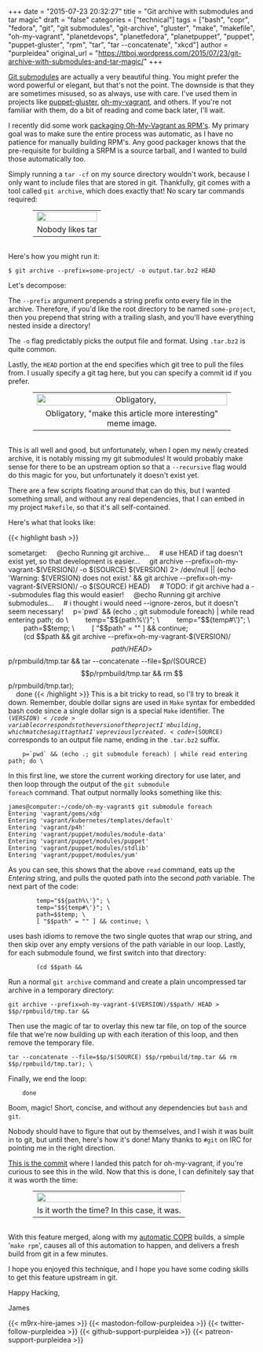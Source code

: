 +++
date = "2015-07-23 20:32:27"
title = "Git archive with submodules and tar magic"
draft = "false"
categories = ["technical"]
tags = ["bash", "copr", "fedora", "git", "git submodules", "git-archive", "gluster", "make", "makefile", "oh-my-vagrant", "planetdevops", "planetfedora", "planetpuppet", "puppet", "puppet-gluster", "rpm", "tar", "tar --concatenate", "xkcd"]
author = "purpleidea"
original_url = "https://ttboj.wordpress.com/2015/07/23/git-archive-with-submodules-and-tar-magic/"
+++

<a href="https://git-scm.com/book/en/v2/Git-Tools-Submodules">Git submodules</a> are actually a very beautiful thing. You might prefer the word powerful or elegant, but that's not the point. The downside is that they are sometimes misused, so as always, use with care. I've used them in projects like <a href="https://github.com/purpleidea/puppet-gluster">puppet-gluster</a>, <a href="https://github.com/purpleidea/oh-my-vagrant">oh-my-vagrant</a>, and others. If you're not familiar with them, do a bit of reading and come back later, I'll wait.

I recently did some work <a href="/blog/2015/07/08/oh-my-vagrant-mainstream-mode-and-copr-rpms/">packaging Oh-My-Vagrant as RPM's</a>. My primary goal was to make sure the entire process was automatic, as I have no patience for manually building RPM's. Any good packager knows that the pre-requisite for building a SRPM is a source tarball, and I wanted to build those automatically too.

Simply running a <code>tar -cf</code> on my source directory wouldn't work, because I only want to include files that are stored in git. Thankfully, git comes with a tool called <code>git archive</code>, which does exactly that! No scary tar commands required:

<table style="text-align:center; width:80%; margin:0 auto;"><tr><td><a href="https://xkcd.com/1168/" target="_blank"><img class="" src="https://imgs.xkcd.com/comics/tar.png" alt="" width="100%" height="100%" /></a></td></tr><tr><td> Nobody likes tar</td></tr></table></br />

Here's how you might run it:
```
$ git archive --prefix=some-project/ -o output.tar.bz2 HEAD
```
Let's decompose:

The <code>--prefix</code> argument prepends a string prefix onto every file in the archive. Therefore, if you'd like the root directory to be named <code>some-project</code>, then you prepend that string with a trailing slash, and you'll have everything nested inside a directory!

The <code>-o</code> flag predictably picks the output file and format. Using <code>.tar.bz2</code> is quite common.

Lastly, the <code>HEAD</code> portion at the end specifies which git tree to pull the files from. I usually specify a git tag here, but you can specify a commit id if you prefer.

<table style="text-align:center; width:80%; margin:0 auto;"><tr><td><a href="idontalwaystarball.png"><img class="wp-image-1105 size-full" src="idontalwaystarball.png" alt="Obligatory, "make this article more interesting" meme image." width="100%" height="100%" /></a></td></tr><tr><td> Obligatory, "make this article more interesting" meme image.</td></tr></table></br />

This is all well and good, but unfortunately, when I open my newly created archive, it is notably missing my git submodules! It would probably make sense for there to be an upstream option so that a <code>--recursive</code> flag would do this magic for you, but unfortunately it doesn't exist yet.

There are a few scripts floating around that can do this, but I wanted something small, and without any real dependencies, that I can embed in my project <code>Makefile</code>, so that it's all self-contained.

Here's what that looks like:

{{< highlight bash >}}

sometarget:
    @echo Running git archive...
    # use HEAD if tag doesn't exist yet, so that development is easier...
    git archive --prefix=oh-my-vagrant-$(VERSION)/ -o $(SOURCE) $(VERSION) 2> /dev/null || (echo 'Warning: $(VERSION) does not exist.' && git archive --prefix=oh-my-vagrant-$(VERSION)/ -o $(SOURCE) HEAD)
    # TODO: if git archive had a --submodules flag this would easier!
    @echo Running git archive submodules...
    # i thought i would need --ignore-zeros, but it doesn't seem necessary!
    p=`pwd` && (echo .; git submodule foreach) | while read entering path; do \
        temp="$${path%\'}"; \
        temp="$${temp#\'}"; \
        path=$$temp; \
        [ "$$path" = "" ] && continue; \
        (cd $$path && git archive --prefix=oh-my-vagrant-$(VERSION)/$$path/ HEAD > $$p/rpmbuild/tmp.tar && tar --concatenate --file=$$p/$(SOURCE) $$p/rpmbuild/tmp.tar && rm $$p/rpmbuild/tmp.tar); \
    done
{{< /highlight >}}
This is a bit tricky to read, so I'll try to break it down. Remember, double dollar signs are used in <code>Make</code> syntax for embedded bash code since a single dollar sign is a special <code>Make</code> identifier. The <code>$(VERSION)</code> variable corresponds to the version of the project I'm building, which matches a git tag that I've previously created. <code>$(SOURCE)</code> corresponds to an output file name, ending in the <code>.tar.bz2</code> suffix.
```
    p=`pwd` && (echo .; git submodule foreach) | while read entering path; do \
```
In this first line, we store the current working directory for use later, and then loop through the output of the <code>git submodule foreach</code> command. That output normally looks something like this:
```
james@computer:~/code/oh-my-vagrant$ git submodule foreach 
Entering 'vagrant/gems/xdg'
Entering 'vagrant/kubernetes/templates/default'
Entering 'vagrant/p4h'
Entering 'vagrant/puppet/modules/module-data'
Entering 'vagrant/puppet/modules/puppet'
Entering 'vagrant/puppet/modules/stdlib'
Entering 'vagrant/puppet/modules/yum'
```
As you can see, this shows that the above <code>read</code> command, eats up the <em>Entering</em> string, and pulls the quoted path into the second <em>path</em> variable. The next part of the code:
```
        temp="$${path%\'}"; \
        temp="$${temp#\'}"; \
        path=$$temp; \
        [ "$$path" = "" ] && continue; \
```
uses bash idioms to remove the two single quotes that wrap our string, and then skip over any empty versions of the path variable in our loop. Lastly, for each submodule found, we first switch into that directory:
```
        (cd $$path &&
```
Run a normal <code>git archive</code> command and create a plain uncompressed tar archive in a temporary directory:
```
git archive --prefix=oh-my-vagrant-$(VERSION)/$$path/ HEAD > $$p/rpmbuild/tmp.tar &&
```
Then use the magic of tar to overlay this new tar file, on top of the source file that we're now building up with each iteration of this loop, and then remove the temporary file.
```
tar --concatenate --file=$$p/$(SOURCE) $$p/rpmbuild/tmp.tar && rm $$p/rpmbuild/tmp.tar); \
```
Finally, we end the loop:
```
    done
```
Boom, magic! Short, concise, and without any dependencies but <code>bash</code> and <code>git</code>.

Nobody should have to figure that out by themselves, and I wish it was built in to git, but until then, here's how it's done! Many thanks to <code>#git</code> on IRC for pointing me in the right direction.

<a href="https://github.com/purpleidea/oh-my-vagrant/commit/8ee3fdab7451bb30b56e42c4586e4304b5805faf#diff-b67911656ef5d18c4ae36cb6741b7965R89" target="_blank">This is the commit</a> where I landed this patch for oh-my-vagrant, if you're curious to see this in the wild. Now that this is done, I can definitely say that it was worth the time:

<table style="text-align:center; width:80%; margin:0 auto;"><tr><td><a href="https://xkcd.com/1205/" target="_blank"><img src="https://imgs.xkcd.com/comics/is_it_worth_the_time.png" alt="" width="100%" height="100%" /></a></td></tr><tr><td> Is it worth the time? In this case, it was.</td></tr></table></br />

With this feature merged, along with my <a href="/blog/2015/07/08/oh-my-vagrant-mainstream-mode-and-copr-rpms/" target="_blank">automatic COPR</a> builds, a simple '<code>make rpm</code>', causes all of this automation to happen, and delivers a fresh build from git in a few minutes.

I hope you enjoyed this technique, and I hope you have some coding skills to get this feature upstream in git.

Happy Hacking,

James

{{< m9rx-hire-james >}}
{{< mastodon-follow-purpleidea >}}
{{< twitter-follow-purpleidea >}}
{{< github-support-purpleidea >}}
{{< patreon-support-purpleidea >}}
